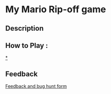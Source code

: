 # My Mario Rip-off game

## Description

## How to Play :
[*](my_game.exe)
## Feedback
[Feedback and bug hunt form](https://docs.google.com/forms/d/e/1FAIpQLSdFUfHc7I_3db8-qZmFXwVlkJvmRPFx29SSIqWYJBY56plz4A/viewform?usp=sf_link)
